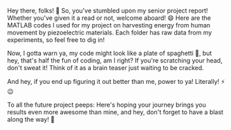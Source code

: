 Hey there, folks! 👋 So, you've stumbled upon my senior project report! Whether you've given it a read or not, welcome aboard! 😄 Here are the MATLAB codes I used for my project on harvesting energy from human movement by piezoelectric materials. Each folder has raw data from my experiments, so feel free to dig in!

Now, I gotta warn ya, my code might look like a plate of spaghetti 🍝, but hey, that's half the fun of coding, am I right? If you're scratching your head, don't sweat it! Think of it as a brain teaser just waiting to be cracked.

And hey, if you end up figuring it out better than me, power to ya! Literally! ⚡️😉

To all the future project peeps: Here's hoping your journey brings you results even more awesome than mine, and hey, don't forget to have a blast along the way! 🚀
